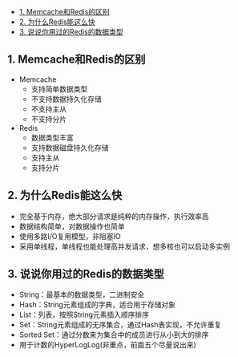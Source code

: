 - [1. Memcache和Redis的区别](#1-Memcache和Redis的区别)
- [2. 为什么Redis能这么快](#2-为什么Redis能这么快)
- [3. 说说你用过的Redis的数据类型](#3-说说你用过的Redis的数据类型)
## 1. Memcache和Redis的区别
- Memcache
  - 支持简单数据类型
  - 不支持数据持久化存储
  - 不支持主从
  - 不支持分片
- Redis
  - 数据类型丰富
  - 支持数据磁盘持久化存储
  - 支持主从
  - 支持分片
## 2. 为什么Redis能这么快
- 完全基于内存，绝大部分请求是纯粹的内存操作，执行效率高
- 数据结构简单，对数据操作也简单
- 使用多路I/O复用模型，非阻塞IO
- 采用单线程，单线程也能处理高并发请求，想多核也可以启动多实例
## 3. 说说你用过的Redis的数据类型
- String：最基本的数据类型，二进制安全
- Hash：String元素组成的字典，适合用于存储对象
- List：列表，按照String元素插入顺序排序
- Set：String元素组成的无序集合，通过Hash表实现，不允许重复
- Sorted Set：通过分数来为集合中的成员进行从小到大的排序
- 用于计数的HyperLogLog(非重点，前面五个尽量说出来)
